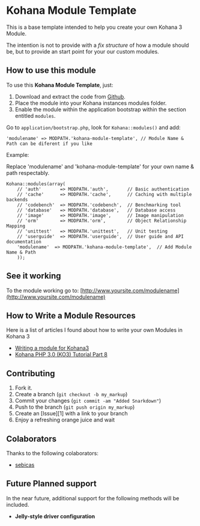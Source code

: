 Kohana Module Template
======================

This is a base template intended to help you create your own Kohana 3 Module.

The intention is not to provide with a *fix structure* of how a module should be, but to provide an start point for your our custom modules.

How to use this module
----------------------

To use this **Kohana Module Template**, just:

1. Download and extract the code from [Github](https://github.com/sebicas/kohana-module-template).
2. Place the module into your Kohana instances modules folder.
3. Enable the module within the application bootstrap within the section entitled `modules`.

Go to `application/bootstrap.php`, look for `Kohana::modules()` and add:

    'modulename' => MODPATH.'kohana-module-template', // Module Name & Path can be diferent if you like

Example:

Replace 'modulename' and 'kohana-module-template' for your own name & path respectably.

    Kohana::modules(array(
        // 'auth'       => MODPATH.'auth',       // Basic authentication
        // 'cache'      => MODPATH.'cache',      // Caching with multiple backends
        // 'codebench'  => MODPATH.'codebench',  // Benchmarking tool
        // 'database'   => MODPATH.'database',   // Database access
        // 'image'      => MODPATH.'image',      // Image manipulation
        // 'orm'        => MODPATH.'orm',        // Object Relationship Mapping
        // 'unittest'   => MODPATH.'unittest',   // Unit testing
        // 'userguide'  => MODPATH.'userguide',  // User guide and API documentation
        'modulename'  => MODPATH.'kohana-module-template',  // Add Module Name & Path
        ));

See it working
--------------

To the module working go to:
[http://www.yoursite.com/modulename](http://www.yoursite.com/modulename)

How to Write a Module Resources
-------------------------------

Here is a list of articles I found about how to write your own Modules in Kohana 3

* [Writing a module for Kohana3](http://query7.com/writing-a-module-for-kohana3)
* [Kohana PHP 3.0 (KO3) Tutorial Part 8](http://www.dealtaker.com/blog/2010/04/30/kohana-php-3-0-ko3-tutorial-part-8/)

Contributing
------------

1. Fork it.
2. Create a branch (`git checkout -b my_markup`)
3. Commit your changes (`git commit -am "Added Snarkdown"`)
4. Push to the branch (`git push origin my_markup`)
5. Create an [Issue][1] with a link to your branch
6. Enjoy a refreshing orange juice and wait

Colaborators
------------

Thanks to the following colaborators:

* [sebicas](https://github.com/sebicas)

Future Planned support
----------------------

In the near future, additional support for the following methods will be included.

* **Jelly-style driver configuration**